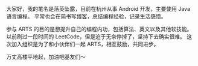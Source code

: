 大家好，我的笔名是落英坠露，目前在杭州从事 Android 开发，主要使用 Java 语言编程。
平常也会在简书写[博客](https://www.jianshu.com/u/d5f18207fa2e)，总结编程经验，记录生活感悟。

参与 ARTS 的目的是想提升自己的编程内功，包括算法、英文以及其他软技能。
以前刷过一段时间的 LeetCode，但是迫于无奈停掉了，坚持下去确实很难。
这次加入组织是为了和小伙伴们一起 ARTS，相互鼓励，共同进步。

万丈高楼平地起，加油吧基友们～